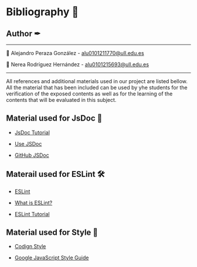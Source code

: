 # Bibliography 📄

## Author ✒
--------------------------------------------------------
🧒 Alejandro Peraza González - alu0101211770@ull.edu.es

👧 Nerea Rodríguez Hernández - alu0101215693@ull.edu.es

-------------------------

All references and additional materials used in our project are listed bellow.
All the material that has been included can be used by yhe students for the verification of the exposed contents as well as for the learning of the contents that will be evaluated in this subject.

## Material used for JsDoc 📑

* [JsDoc Tutorial](https://www.youtube.com/watch?v=r0H-acWQS6c&ab_channel=Fazt)

* [Use JSDoc](https://jsdoc.app/)
  
* [GitHub JSDoc](https://discord.com/channels/@me/689187424382746644/815702301229711402)

## Materail used for ESLint 🛠

* [ESLint](https://eslint.org/)

* [What is ESLint?](https://lenguajejs.com/javascript/caracteristicas/eslint/)

* [ESLint Tutorial](https://www.youtube.com/watch?v=PG4q3zEkzw0)

## Material used for Style 📖

* [Codign Style](https://javascript.info/coding-style)

* [Google JavaScript Style Guide](https://google.github.io/styleguide/jsguide.html)
